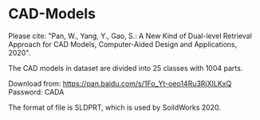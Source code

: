# CAD-Models
Please cite: "Pan, W., Yang, Y., Gao, S.: A New Kind of Dual-level Retrieval Approach for CAD Models, Computer-Aided Design and Applications, 2020".

The CAD models in dataset are divided into 25 classes with 1004 parts.

Download from: https://pan.baidu.com/s/1Fo_Yt-oeo14Ru3RjXILKxQ Password: CADA 

The format of file is SLDPRT, which is used by SoildWorks 2020.

